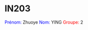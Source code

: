 # IN203
<font color=blue>Prénom: </font> Zhuoye
<font color=blue>Nom: </font> YING
<font color=red>Groupe: </font> 2
